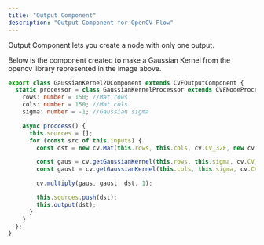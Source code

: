 ```yaml
---
title: "Output Component"
description: "Output Component for OpenCV-Flow"
---
```


Output Component lets you create a node with only one output.

Below is the component created to make a Gaussian Kernel from the opencv library represented in the image above.

```typescript
export class GaussianKernel2DComponent extends CVFOutputComponent {
  static processor = class GaussianKernelProcessor extends CVFNodeProcessor {
    rows: number = 150; //Mat rows
    cols: number = 150; //Mat cols
    sigma: number = -1; //Gaussian sigma

    async proccess() {
      this.sources = [];
      for (const src of this.inputs) {
        const dst = new cv.Mat(this.rows, this.cols, cv.CV_32F, new cv.Scalar(0));

        const gaus = cv.getGaussianKernel(this.rows, this.sigma, cv.CV_32F);
        const gaust = cv.getGaussianKernel(this.cols, this.sigma, cv.CV_32F).t();

        cv.multiply(gaus, gaust, dst, 1);

        this.sources.push(dst);
        this.output(dst);
      }
    }
  };
}
```
